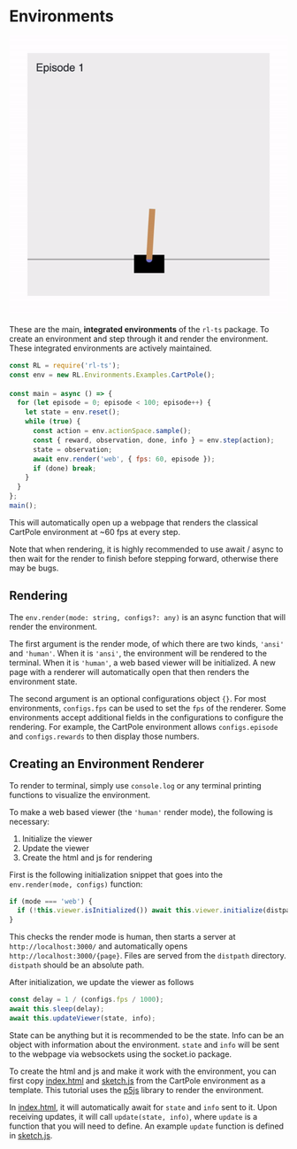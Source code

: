 # Environments

![](./cartpole.gif)

These are the main, **integrated environments** of the `rl-ts` package. To create an environment and step through it and render the environment. These integrated environments are actively maintained.

```js
const RL = require('rl-ts');
const env = new RL.Environments.Examples.CartPole();

const main = async () => {
  for (let episode = 0; episode < 100; episode++) {
    let state = env.reset();
    while (true) {
      const action = env.actionSpace.sample();
      const { reward, observation, done, info } = env.step(action);
      state = observation;
      await env.render('web', { fps: 60, episode });
      if (done) break;
    }
  }
};
main();
```

This will automatically open up a webpage that renders the classical CartPole environment at ~60 fps at every step.

Note that when rendering, it is highly recommended to use await / async to then wait for the render to finish before stepping forward, otherwise there may be bugs.

## Rendering

The `env.render(mode: string, configs?: any)` is an async function that will render the environment.

The first argument is the render mode, of which there are two kinds, `'ansi'` and `'human'`. When it is `'ansi'`, the environment will be rendered to the terminal. When it is `'human'`, a web based viewer will be initialized. A new page with a renderer will automatically open that then renders the environment state.

The second argument is an optional configurations object `{}`. For most environments, `configs.fps` can be used to set the `fps` of the renderer. Some environments accept additional fields in the configurations to configure the rendering. For example, the CartPole environment allows `configs.episode` and `configs.rewards` to then display those numbers.

## Creating an Environment Renderer

To render to terminal, simply use `console.log` or any terminal printing functions to visualize the environment.

To make a web based viewer (the `'human'` render mode), the following is necessary:

1. Initialize the viewer
2. Update the viewer
3. Create the html and js for rendering

First is the following initialization snippet that goes into the `env.render(mode, configs)` function:

```js
if (mode === 'web') {
  if (!this.viewer.isInitialized()) await this.viewer.initialize(distpath, path);
}
```

This checks the render mode is human, then starts a server at `http://localhost:3000/` and automatically opens `http://localhost:3000/{page}`. Files are served from the `distpath` directory. `distpath` should be an absolute path.

After initialization, we update the viewer as follows

```js
const delay = 1 / (configs.fps / 1000);
await this.sleep(delay);
await this.updateViewer(state, info);
```

State can be anything but it is recommended to be the state. Info can be an object with information about the environment. `state` and `info` will be sent to the webpage via websockets using the socket.io package.

To create the html and js and make it work with the environment, you can first copy [index.html]() and [sketch.js]() from the CartPole environment as a template. This tutorial uses the [p5js](https://p5js.org/) library to render the environment.

In [index.html](), it will automatically await for `state` and `info` sent to it. Upon receiving updates, it will call `update(state, info)`, where `update` is a function that you will need to define. An example `update` function is defined in [sketch.js]().
